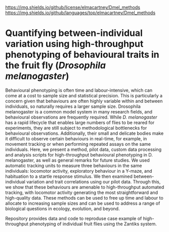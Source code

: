 https://img.shields.io/github/license/elmacartney/Dmel_methods
https://img.shields.io/github/languages/top/elmacartney/Dmel_methods


# Quantifying between-individual variation using high-throughput phenotyping of behavioural traits in the fruit fly (*Drosophila melanogaster*)

Behavioural phenotyping is often time and labour-intensive, which can come at a cost to sample size and statistical precision. This is particularly a concern given that behaviours are often highly variable within and between individuals, so naturally requires a larger sample size. Drosophila melanogaster is a common model system in many research fields, and behavioural observations are frequently required. While *D. melanogaster* has a rapid lifecycle that enables large numbers of flies to be reared for experiments, they are still subject to methodological bottlenecks for behavioural observations. Additionally, their small and delicate bodies make it difficult to observe certain behaviours in real-time, for example, in movement tracking or when performing repeated assays on the same individuals. Here, we present a method, pilot data, custom data processing and analysis scripts for high-throughput behavioural phenotyping in D. melanogaster, as well as general remarks for future studies. We used automatic tracking units to measure three behaviours in the same individuals: locomotor activity, exploratory behaviour in a Y-maze, and habituation to a startle response stimulus. We then examined between-individual variation and trait correlations using our pilot data. Through this, we show that these behaviours are amenable to high-throughput automated tracking, with locomotor activity generating the most straightforward and high-quality data. These methods can be used to free up time and labour to allocate to increasing sample sizes and can be used to address a range of biological questions in ecology, evolution, and beyond.

Repository provides data and code to reproduse case example of high-throughput phenotyping of individual fruit flies using the Zantiks system.

